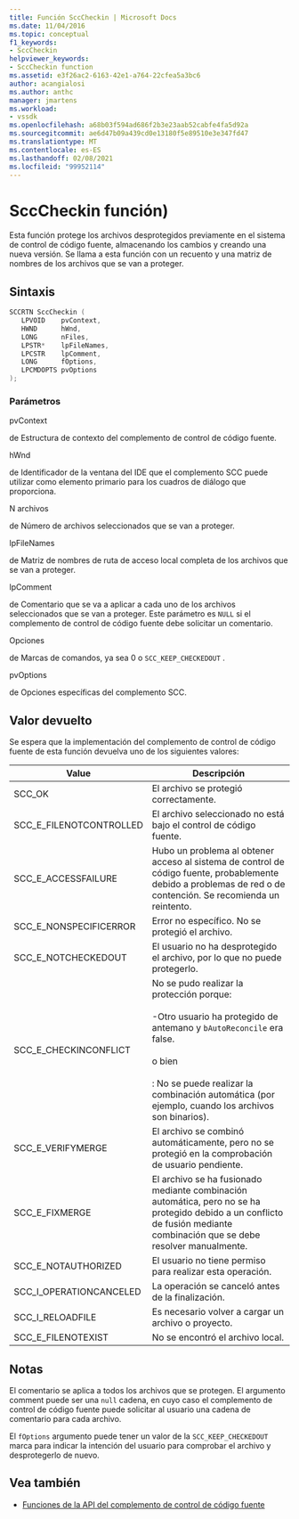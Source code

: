 ```yaml
---
title: Función SccCheckin | Microsoft Docs
ms.date: 11/04/2016
ms.topic: conceptual
f1_keywords:
- SccCheckin
helpviewer_keywords:
- SccCheckin function
ms.assetid: e3f26ac2-6163-42e1-a764-22cfea5a3bc6
author: acangialosi
ms.author: anthc
manager: jmartens
ms.workload:
- vssdk
ms.openlocfilehash: a68b03f594ad686f2b3e23aab52cabfe4fa5d92a
ms.sourcegitcommit: ae6d47b09a439cd0e13180f5e89510e3e347fd47
ms.translationtype: MT
ms.contentlocale: es-ES
ms.lasthandoff: 02/08/2021
ms.locfileid: "99952114"
---
```

# <a name="scccheckin-function"></a>SccCheckin función)
Esta función protege los archivos desprotegidos previamente en el sistema de control de código fuente, almacenando los cambios y creando una nueva versión. Se llama a esta función con un recuento y una matriz de nombres de los archivos que se van a proteger.

## <a name="syntax"></a>Sintaxis

```cpp
SCCRTN SccCheckin (
   LPVOID    pvContext,
   HWND      hWnd,
   LONG      nFiles,
   LPSTR*    lpFileNames,
   LPCSTR    lpComment,
   LONG      fOptions,
   LPCMDOPTS pvOptions
);
```

### <a name="parameters"></a>Parámetros
 pvContext

de Estructura de contexto del complemento de control de código fuente.

 hWnd

de Identificador de la ventana del IDE que el complemento SCC puede utilizar como elemento primario para los cuadros de diálogo que proporciona.

 N archivos

de Número de archivos seleccionados que se van a proteger.

 lpFileNames

de Matriz de nombres de ruta de acceso local completa de los archivos que se van a proteger.

 lpComment

de Comentario que se va a aplicar a cada uno de los archivos seleccionados que se van a proteger. Este parámetro es `NULL` si el complemento de control de código fuente debe solicitar un comentario.

 Opciones

de Marcas de comandos, ya sea 0 o `SCC_KEEP_CHECKEDOUT` .

 pvOptions

de Opciones específicas del complemento SCC.

## <a name="return-value"></a>Valor devuelto
 Se espera que la implementación del complemento de control de código fuente de esta función devuelva uno de los siguientes valores:

|Value|Descripción|
|-----------|-----------------|
|SCC_OK|El archivo se protegió correctamente.|
|SCC_E_FILENOTCONTROLLED|El archivo seleccionado no está bajo el control de código fuente.|
|SCC_E_ACCESSFAILURE|Hubo un problema al obtener acceso al sistema de control de código fuente, probablemente debido a problemas de red o de contención. Se recomienda un reintento.|
|SCC_E_NONSPECIFICERROR|Error no específico. No se protegió el archivo.|
|SCC_E_NOTCHECKEDOUT|El usuario no ha desprotegido el archivo, por lo que no puede protegerlo.|
|SCC_E_CHECKINCONFLICT|No se pudo realizar la protección porque:<br /><br /> -Otro usuario ha protegido de antemano y `bAutoReconcile` era false.<br /><br /> o bien<br /><br /> : No se puede realizar la combinación automática (por ejemplo, cuando los archivos son binarios).|
|SCC_E_VERIFYMERGE|El archivo se combinó automáticamente, pero no se protegió en la comprobación de usuario pendiente.|
|SCC_E_FIXMERGE|El archivo se ha fusionado mediante combinación automática, pero no se ha protegido debido a un conflicto de fusión mediante combinación que se debe resolver manualmente.|
|SCC_E_NOTAUTHORIZED|El usuario no tiene permiso para realizar esta operación.|
|SCC_I_OPERATIONCANCELED|La operación se canceló antes de la finalización.|
|SCC_I_RELOADFILE|Es necesario volver a cargar un archivo o proyecto.|
|SCC_E_FILENOTEXIST|No se encontró el archivo local.|

## <a name="remarks"></a>Notas
 El comentario se aplica a todos los archivos que se protegen. El argumento comment puede ser una `null` cadena, en cuyo caso el complemento de control de código fuente puede solicitar al usuario una cadena de comentario para cada archivo.

 El `fOptions` argumento puede tener un valor de la `SCC_KEEP_CHECKEDOUT` marca para indicar la intención del usuario para comprobar el archivo y desprotegerlo de nuevo.

## <a name="see-also"></a>Vea también
- [Funciones de la API del complemento de control de código fuente](../extensibility/source-control-plug-in-api-functions.md)
